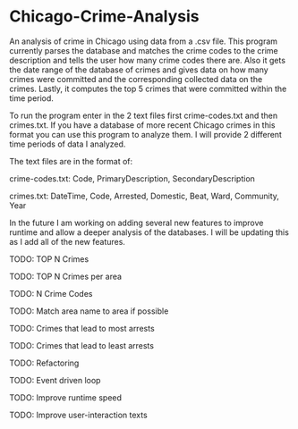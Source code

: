 # Chicago-Crime-Analysis
An analysis of crime in Chicago using data from a .csv file. This program currently parses the database and matches the crime codes to the crime description and tells the user how many crime codes there are. Also it gets the date range of the database of crimes and gives data on how many crimes were committed and the corresponding collected data on the crimes. Lastly, it computes the top 5 crimes that were committed within the time period. 

To run the program enter in the 2 text files first crime-codes.txt and then crimes.txt. If you have a database of more recent Chicago crimes in this format you can use this program to analyze them. I will provide 2 different time periods of data I analyzed. 

The text files are in the format of:

crime-codes.txt: Code, PrimaryDescription, SecondaryDescription

crimes.txt: DateTime, Code, Arrested, Domestic, Beat, Ward, Community, Year

In the future I am working on adding several new features to improve runtime and allow a deeper analysis of the databases. I will be updating this as I add all of the new features. 

TODO: TOP N Crimes 

TODO: TOP N Crimes per area

TODO: N Crime Codes 

TODO: Match area name to area if possible

TODO: Crimes that lead to most arrests

TODO: Crimes that lead to least arrests

TODO: Refactoring

TODO: Event driven loop

TODO: Improve runtime speed 

TODO: Improve user-interaction texts 





